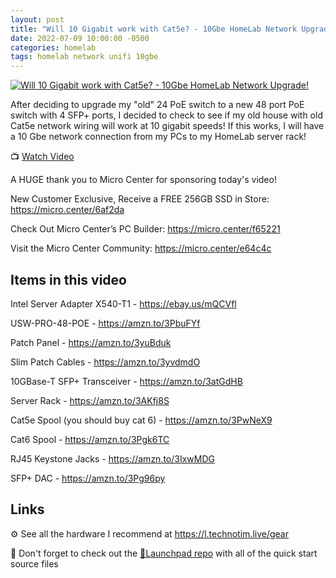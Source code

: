 ```yaml
---
layout: post
title: "Will 10 Gigabit work with Cat5e? - 10Gbe HomeLab Network Upgrade!"
date: 2022-07-09 10:00:00 -0500
categories: homelab
tags: homelab network unifi 10gbe
---
```


[![Will 10 Gigabit work with Cat5e? - 10Gbe HomeLab Network Upgrade!](https://img.youtube.com/vi/_HaLU3ecUSY/0.jpg)](https://www.youtube.com/watch?v=_HaLU3ecUSY "Will 10 Gigabit work with Cat5e? - 10Gbe HomeLab Network Upgrade!")

After deciding to upgrade my "old" 24 PoE switch to a new 48 port PoE switch with 4 SFP+ ports, I decided to check to see if my old house with old Cat5e network wiring will work at 10 gigabit speeds!  If this works, I will have a 10 Gbe network connection from my PCs to my HomeLab server rack!

📺 [Watch Video](https://www.youtube.com/watch?v=_HaLU3ecUSY)

A HUGE thank you to Micro Center for sponsoring today's video!

New Customer Exclusive, Receive a FREE 256GB SSD in Store: <https://micro.center/6af2da>

Check Out Micro Center’s PC Builder: <https://micro.center/f65221>

Visit the Micro Center Community: <https://micro.center/e64c4c>

## Items in this video

Intel Server Adapter X540-T1  - <https://ebay.us/mQCVfl>

USW-PRO-48-POE - <https://amzn.to/3PbuFYf>

Patch Panel - <https://amzn.to/3yuBduk>

Slim Patch Cables - <https://amzn.to/3yvdmdO>

10GBase-T SFP+ Transceiver - <https://amzn.to/3atGdHB>

Server Rack - <https://amzn.to/3AKfj8S>

Cat5e Spool (you should buy cat 6)  - <https://amzn.to/3PwNeX9>

Cat6 Spool - <https://amzn.to/3Pgk6TC>

RJ45 Keystone Jacks - <https://amzn.to/3IxwMDG>

SFP+ DAC - <https://amzn.to/3Pg96py>

## Links

⚙️ See all the hardware I recommend at <https://l.technotim.live/gear>

🚀 Don't forget to check out the [🚀Launchpad repo](https://l.technotim.live/quick-start) with all of the quick start source files
